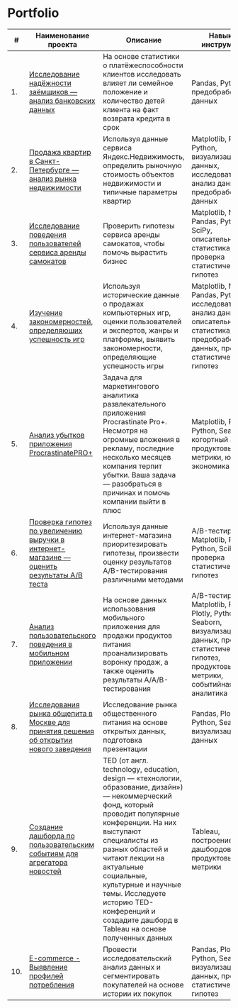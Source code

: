 # Portfolio

| #    | Наименование проекта                | Описание                                                     | Навыки и инструменты   |
| ---- | ------------------------------------| ------------------------------------------------------------ | -----------------------|
| 1. | [Исследование надёжности заёмщиков — анализ банковских данных](https://github.com/by-Victor/Portfolio/blob/main/Banking%20data%20analysis/Исследование%20надежности%20заемщиков.ipynb "click me") | На основе статистики о платёжеспособности клиентов исследовать влияет ли семейное положение и количество детей клиента на факт возврата кредита в срок | Pandas, Python, предобработка данных |
| 2. |  [Продажа квартир в Санкт-Петербурге — анализ рынка недвижимости](https://github.com/by-Victor/Portfolio/blob/main/Real%20estate%20market%20analysis/Исследование%20объявлений%20о%20продаже%20квартир.ipynb "click me") | Используя данные сервиса Яндекс.Недвижимость, определить рыночную стоимость объектов недвижимости и типичные параметры квартир | Matplotlib, Pandas, Python, визуализация данных, исследовательский анализ данных, предобработка данных |
| 3. | [Исследование поведения пользователей сервиса аренды самокатов](https://github.com/by-Victor/Portfolio/blob/main/Scooter%20rental/Исследование%20сервиса%20аренды%20самокатов.ipynb "click me") | Проверить гипотезы сервиса аренды самокатов, чтобы помочь вырастить бизнес| Matplotlib, NumPy, Pandas, Python, SciPy, описательная статистика, проверка статистических гипотез |
| 4. | [Изучение закономерностей, определяющих успешность игр](https://github.com/by-Victor/Portfolio/blob/main/Online%20store%20for%20computer%20games/Исследование%20интернет-магазина%20компьютерных%20игр.ipynb "click me") | Используя исторические данные о продажах компьютерных игр, оценки пользователей и экспертов, жанры и платформы, выявить закономерности, определяющие успешность игры | Matplotlib, NumPy, Pandas, Python, исследовательский анализ данных, описательная статистика, предобработка данных, проверка статистических гипотез |
| 5. | [Анализ убытков приложения ProcrastinatePRO+](https://github.com/by-Victor/Portfolio/blob/main/ProcrastinatePRO%2B%20app/Исследование%20развлекательного%20приложения%20Procrastinate%20Pro%2B.ipynb "click me") | Задача для маркетингового аналитика развлекательного приложения Procrastinate Pro+. Несмотря на огромные вложения в рекламу, последние несколько месяцев компания терпит убытки. Ваша задача — разобраться в причинах и помочь компании выйти в плюс | Matplotlib, Pandas, Python, Seaborn, когортный анализ, продуктовые метрики, юнит-экономика |
| 6. | [Проверка гипотез по увеличению выручки в интернет-магазине — оценить результаты A/B теста](https://github.com/by-Victor/Portfolio/blob/main/Online%20store%20A%5CB%20test/Исследование%20интернет-магазина.ipynb "click me") | Используя данные интернет-магазина приоритезировать гипотезы, произвести оценку результатов A/B-тестирования различными методами | A/B-тестирование, Matplotlib, Pandas, Python, SciPy, проверка статистических гипотез |
| 7. | [Анализ пользовательского поведения в мобильном приложении](https://github.com/by-Victor/Portfolio/blob/main/Mobile%20app%20analysis/Исследование%20мобильного%20приложения.ipynb "click me") | На основе данных использования мобильного приложения для продажи продуктов питания проанализировать воронку продаж, а также оценить результаты A/A/B-тестирования | A/B-тестирование, Matplotlib, Pandas, Plotly, Python, Seaborn, визуализация данных, проверка статистических гипотез, продуктовые метрики, событийная аналитика |
| 8. | [Исследования рынка общепита в Москве для принятия решения об открытии нового заведения](https://github.com/by-Victor/Portfolio/blob/main/Catering%20market/Рынок%20заведений%20общественного%20питания%20Москвы.ipynb "click me") | Исследование рынка общественного питания на основе открытых данных, подготовка презентации | Pandas, Plotly, Python, Seaborn, визуализация данных |
| 9. |[Создание дашборда по пользовательским событиям для агрегатора новостей](https://public.tableau.com/views/TEDconferences_17159713707130/TEDconferences?:language=en-US&:sid=&:display_count=n&:origin=viz_share_link) | TED (от англ. technology, education, design — «технологии, образование, дизайн») — некоммерческий фонд, который проводит популярные конференции. На них выступают специалисты из разных областей и читают лекции на актуальные социальные, культурные и научные темы. Исследуете историю TED-конференций и создадите дашборд в Tableau на основе полученных данных | Tableau, построение дашбордов, продуктовые метрики |
| 10. | [E-commerce - Выявление профилей потребления](https://github.com/by-Victor/Portfolio/blob/main/e-commerce/Выявление%20профилей%20потребления%20e-commerce.ipynb "click me") | Провести исследовательский анализ данных и сегментировать покупателей на основе истории их покупок | Pandas, Plotly, Python, Seaborn, визуализация данных, проверка статистических гипотез |
